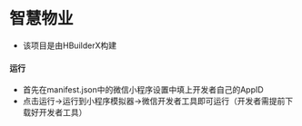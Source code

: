 # 智慧物业

* 该项目是由HBuilderX构建

#### 运行
* 首先在manifest.json中的微信小程序设置中填上开发者自己的AppID
* 点击运行->运行到小程序模拟器->微信开发者工具即可运行（开发者需提前下载好开发者工具）
